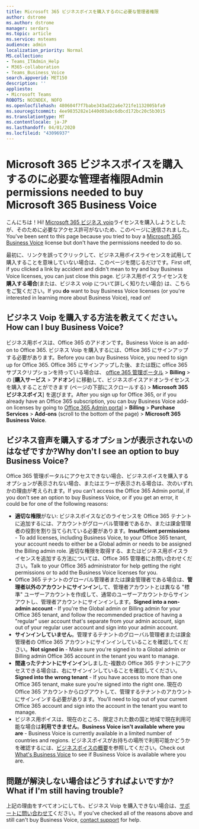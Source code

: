 ```yaml
---
title: Microsoft 365 ビジネスボイスを購入するのに必要な管理者権限
author: dstrome
ms.author: dstrome
manager: serdars
ms.topic: article
ms.service: msteams
audience: admin
localization_priority: Normal
MS.collection:
- Teams_ITAdmin_Help
- M365-collaboration
- Teams_Business_Voice
search.appverid: MET150
description: ''
appliesto:
- Microsoft Teams
ROBOTS: NOINDEX, NOFO
ms.openlocfilehash: 480604f7f7babe343ad22a6e721fe1132005bfa9
ms.sourcegitcommit: 4ee9835282e1440d03abc6dbcd172bc20c5b3015
ms.translationtype: MT
ms.contentlocale: ja-JP
ms.lasthandoff: 04/01/2020
ms.locfileid: "43096937"
---
```

# <a name="admin-permissions-needed-to-buy-microsoft-365-business-voice"></a><span data-ttu-id="2132c-102">Microsoft 365 ビジネスボイスを購入するのに必要な管理者権限</span><span class="sxs-lookup"><span data-stu-id="2132c-102">Admin permissions needed to buy Microsoft 365 Business Voice</span></span>

<span data-ttu-id="2132c-103">こんにちは！</span><span class="sxs-lookup"><span data-stu-id="2132c-103">Hi!</span></span> <span data-ttu-id="2132c-104">[Microsoft 365 ビジネス voip](../whats-business-voice.md)ライセンスを購入しようとしたが、そのために必要なアクセス許可がないため、このページに送信されました。</span><span class="sxs-lookup"><span data-stu-id="2132c-104">You've been sent to this page because you tried to buy a [Microsoft 365 Business Voice](../whats-business-voice.md) license but don't have the permissions needed to do so.</span></span>

<span data-ttu-id="2132c-105">最初に、リンクを誤ってクリックして、ビジネス用ボイスライセンスを試用して購入することを意味していない場合は、このページを閉じるだけです。</span><span class="sxs-lookup"><span data-stu-id="2132c-105">First off, if you clicked a link by accident and didn't mean to try and buy Business Voice licenses, you can just close this page.</span></span> <span data-ttu-id="2132c-106">ビジネス用ボイスライセンスを**購入する場合**(または、ビジネス voip について詳しく知りたい場合) は、こちらをご覧ください。</span><span class="sxs-lookup"><span data-stu-id="2132c-106">If you **do** want to buy Business Voice licenses (or you're interested in learning more about Business Voice), read on!</span></span>

## <a name="how-can-i-buy-business-voice"></a><span data-ttu-id="2132c-107">ビジネス Voip を購入する方法を教えてください。</span><span class="sxs-lookup"><span data-stu-id="2132c-107">How can I buy Business Voice?</span></span>

<span data-ttu-id="2132c-108">ビジネス用ボイスは、Office 365 のアドオンです。</span><span class="sxs-lookup"><span data-stu-id="2132c-108">Business Voice is an add-on to Office 365.</span></span> <span data-ttu-id="2132c-109">ビジネス Voip を購入するには、Office 365 にサインアップする必要があります。</span><span class="sxs-lookup"><span data-stu-id="2132c-109">Before you can buy Business Voice, you need to sign up for Office 365.</span></span> <span data-ttu-id="2132c-110">Office 365 にサインアップした後、または既に office 365 サブスクリプションを持っている場合は、 [office 365 管理ポータル](https://admin.microsoft.com) > **Billing** > の [**購入サービス** > **アドオン**] に移動して、ビジネスボイスアドオンライセンスを購入することができます (ページの下部にスクロールする) > **Microsoft 365 ビジネスボイス**] を選びます。</span><span class="sxs-lookup"><span data-stu-id="2132c-110">After you sign up for Office 365, or if you already have an Office 365 subscription, you can buy Business Voice add-on licenses by going to [Office 365 Admin portal](https://admin.microsoft.com) > **Billing** > **Purchase Services** > **Add-ons** (scroll to the bottom of the page) > **Microsoft 365 Business Voice**.</span></span>

## <a name="why-dont-i-see-an-option-to-buy-business-voice"></a><span data-ttu-id="2132c-111">ビジネス音声を購入するオプションが表示されないのはなぜですか?</span><span class="sxs-lookup"><span data-stu-id="2132c-111">Why don't I see an option to buy Business Voice?</span></span>

<span data-ttu-id="2132c-112">Office 365 管理ポータルにアクセスできない場合、ビジネスボイスを購入するオプションが表示されない場合、またはエラーが表示される場合は、次のいずれかの理由が考えられます。</span><span class="sxs-lookup"><span data-stu-id="2132c-112">If you can't access the Office 365 Admin portal, if you don't see an option to buy Business Voice, or if you get an error, it could be for one of the following reasons:</span></span>

- <span data-ttu-id="2132c-113">**適切な権限**がない: ビジネスボイスなどのライセンスを Office 365 テナントに追加するには、アカウントがグローバル管理者であるか、または課金管理者の役割を割り当てられている必要があります。</span><span class="sxs-lookup"><span data-stu-id="2132c-113">**Insufficient permissions** - To add licenses, including Business Voice, to your Office 365 tenant, your account needs to either be a Global admin or needs to be assigned the Billing admin role.</span></span> <span data-ttu-id="2132c-114">適切な権限を取得する、またはビジネス用ボイスライセンスを追加する方法については、Office 365 管理者にお問い合わせください。</span><span class="sxs-lookup"><span data-stu-id="2132c-114">Talk to your Office 365 administrator for help getting the right permissions or to add the Business Voice licenses for you.</span></span>
- <span data-ttu-id="2132c-115">Office 365 テナントのグローバル管理者または課金管理者である場合は、**管理者以外のアカウントにサインイン**して、管理者アカウントとは異なる "標準" ユーザーアカウントを作成して、通常のユーザーアカウントからサインアウトし、管理者アカウントにサインインします。</span><span class="sxs-lookup"><span data-stu-id="2132c-115">**Signed into a non-admin account** - If you're the Global admin or Billing admin for your Office 365 tenant, and follow the recommended practice of having a "regular" user account that's separate from your admin account, sign out of your regular user account and sign into your admin account.</span></span>
- <span data-ttu-id="2132c-116">**サインインしていません**。管理するテナントのグローバル管理者または課金管理者の Office 365 アカウントにサインインしていることを確認してください。</span><span class="sxs-lookup"><span data-stu-id="2132c-116">**Not signed in** - Make sure you're signed in to a Global admin or Billing admin Office 365 account in the tenant you want to manage.</span></span>
- <span data-ttu-id="2132c-117">**間違ったテナントにサインイン**しました-複数の Office 365 テナントにアクセスできる場合は、右にサインインしていることを確認してください。</span><span class="sxs-lookup"><span data-stu-id="2132c-117">**Signed into the wrong tenant** - If you have access to more than one Office 365 tenant, make sure you're signed into the right one.</span></span> <span data-ttu-id="2132c-118">現在の Office 365 アカウントからログアウトして、管理するテナントのアカウントにサインインする必要があります。</span><span class="sxs-lookup"><span data-stu-id="2132c-118">You'll need to log out of your current Office 365 account and sign into the account in the tenant you want to manage.</span></span>
- <span data-ttu-id="2132c-119">ビジネス用ボイスは、現在のところ、限定された数の国と地域で現在利用可能な場合は**利用できません**。</span><span class="sxs-lookup"><span data-stu-id="2132c-119">**Business Voice isn't available where you are** - Business Voice is currently available in a limited number of countries and regions.</span></span> <span data-ttu-id="2132c-120">ビジネスボイスがお持ちの場所で利用可能かどうかを確認するには、[ビジネスボイスの概要](../whats-business-voice.md)を参照してください。</span><span class="sxs-lookup"><span data-stu-id="2132c-120">Check out [What's Business Voice](../whats-business-voice.md) to see if Business Voice is available where you are.</span></span>

## <a name="what-if-im-still-having-trouble"></a><span data-ttu-id="2132c-121">問題が解決しない場合はどうすればよいですか?</span><span class="sxs-lookup"><span data-stu-id="2132c-121">What if I'm still having trouble?</span></span>

<span data-ttu-id="2132c-122">上記の理由をすべてオンにしても、ビジネス Voip を購入できない場合は、[サポートに問い合わせて](https://docs.microsoft.com/office365/admin/contact-support-for-business-products)ください。</span><span class="sxs-lookup"><span data-stu-id="2132c-122">If you've checked all of the reasons above and still can't buy Business Voice, [contact support](https://docs.microsoft.com/office365/admin/contact-support-for-business-products) for help.</span></span>
